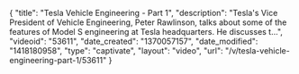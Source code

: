 {
    "title": "Tesla Vehicle Engineering - Part 1",
    "description": "Tesla's Vice President of Vehicle Engineering, Peter Rawlinson, talks about some of the features of Model S engineering at Tesla headquarters. He discusses t...",
    "videoid": "53611",
    "date_created": "1370057157",
    "date_modified": "1418180958",
    "type": "captivate",
    "layout": "video",
    "url": "\/v\/tesla-vehicle-engineering-part-1\/53611"
}